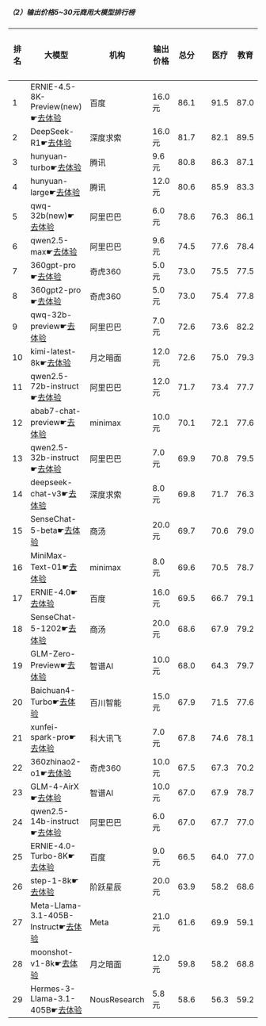 ##### （2）输出价格5~30元商用大模型排行榜
|排名|大模型|机构|输出价格|总分| |医疗|教育|法律|行政公务|心理健康|推理与数学计算|语言与指令遵从|
|---|-----|---|-------|---|-|----|---|---|------|-------|-----------|------------|
|1|ERNIE-4.5-8K-Preview(new)☛[去体验](https://easyllm.site/static/modelcompare.html?type=proprietary)|百度|16.0元|86.1| |                    91.5|87.0|90.3|                    87.0|75.2|                    83.9|88.4|
|2|DeepSeek-R1☛[去体验](https://easyllm.site/static/modelcompare.html?type=open-source)|深度求索|16.0元|81.7| |                    82.1|89.5|74.8|                    88.6|61.5|                    88.5|84.8|
|3|hunyuan-turbo☛[去体验](https://easyllm.site/static/modelcompare.html?type=proprietary)|腾讯|9.6元|80.8| |                    86.3|87.1|75.7|                    76.2|71.8|                    79.9|82.3|
|4|hunyuan-large☛[去体验](https://easyllm.site/static/modelcompare.html?type=open-source)|腾讯|12.0元|80.6| |                    85.9|83.3|83.2|                    75.7|73.2|                    77.1|80.1|
|5|qwq-32b(new)☛[去体验](https://easyllm.site/static/modelcompare.html?type=open-source)|阿里巴巴|6.0元|78.6| |                    76.3|86.1|62.5|                    86.5|63.0|                    87.6|85.2|
|6|qwen2.5-max☛[去体验](https://easyllm.site/static/modelcompare.html?type=proprietary)|阿里巴巴|9.6元|74.5| |                    77.6|78.4|61.2|                    73.3|62.6|                    82.6|82.3|
|7|360gpt-pro☛[去体验](https://easyllm.site/static/modelcompare.html?type=proprietary)|奇虎360|5.0元|73.0| |                    75.5|77.5|52.6|                    73.3|62.4|                    81.6|82.5|
|8|360gpt2-pro☛[去体验](https://easyllm.site/static/modelcompare.html?type=proprietary)|奇虎360|5.0元|73.0| |                    75.4|77.8|52.5|                    72.7|62.0|                    81.5|83.2|
|9|qwq-32b-preview☛[去体验](https://easyllm.site/static/modelcompare.html?type=open-source)|阿里巴巴|7.0元|72.6| |                    73.6|82.2|55.0|                    78.0|59.9|                    78.6|78.9|
|10|kimi-latest-8k☛[去体验](https://easyllm.site/static/modelcompare.html?type=proprietary)|月之暗面|12.0元|72.6| |                    75.0|79.3|63.0|                    64.0|59.0|                    81.2|82.5|
|11|qwen2.5-72b-instruct☛[去体验](https://easyllm.site/static/modelcompare.html?type=open-source)|阿里巴巴|12.0元|71.7| |                    73.4|77.7|53.2|                    71.7|59.5|                    80.3|81.7|
|12|abab7-chat-preview☛[去体验](https://easyllm.site/static/modelcompare.html?type=proprietary)|minimax|10.0元|70.1| |                    72.1|77.6|50.6|                    74.0|57.8|                    76.0|82.8|
|13|qwen2.5-32b-instruct☛[去体验](https://easyllm.site/static/modelcompare.html?type=open-source)|阿里巴巴|7.0元|69.9| |                    70.8|79.5|52.7|                    70.0|57.8|                    73.8|80.7|
|14|deepseek-chat-v3☛[去体验](https://easyllm.site/static/modelcompare.html?type=open-source)|深度求索|8.0元|69.8| |                    71.7|76.3|41.5|                    72.7|56.0|                    82.5|79.3|
|15|SenseChat-5-beta☛[去体验](https://easyllm.site/static/modelcompare.html?type=proprietary)|商汤|20.0元|69.7| |                    70.6|79.0|49.7|                    64.0|56.2|                    81.9|81.3|
|16|MiniMax-Text-01☛[去体验](https://easyllm.site/static/modelcompare.html?type=open-source)|minimax|8.0元|69.6| |                    70.5|78.7|52.7|                    69.6|57.8|                    76.5|81.3|
|17|ERNIE-4.0☛[去体验](https://easyllm.site/static/modelcompare.html?type=proprietary)|百度|16.0元|69.5| |                    66.7|79.1|62.0|                    76.0|44.5|                    75.6|82.0|
|18|SenseChat-5-1202☛[去体验](https://easyllm.site/static/modelcompare.html?type=proprietary)|商汤|20.0元|68.6| |                    67.9|79.2|49.2|                    68.8|52.5|                    77.2|81.4|
|19|GLM-Zero-Preview☛[去体验](https://easyllm.site/static/modelcompare.html?type=proprietary)|智谱AI|10.0元|68.0| |                    64.3|79.7|51.7|                    75.6|48.0|                    77.8|76.9|
|20|Baichuan4-Turbo☛[去体验](https://easyllm.site/static/modelcompare.html?type=proprietary)|百川智能|15.0元|67.9| |                    71.5|77.6|47.1|                    66.2|57.8|                    73.3|77.2|
|21|xunfei-spark-pro☛[去体验](https://easyllm.site/static/modelcompare.html?type=proprietary)|科大讯飞|7.0元|67.8| |                    74.6|78.1|58.2|                    60.8|57.8|                    67.9|78.6|
|22|360zhinao2-o1☛[去体验](https://easyllm.site/static/modelcompare.html?type=proprietary)|奇虎360|10.0元|67.5| |                    67.3|70.2|47.7|                    74.0|50.2|                    78.0|78.5|
|23|GLM-4-AirX☛[去体验](https://easyllm.site/static/modelcompare.html?type=proprietary)|智谱AI|10.0元|67.0| |                    67.9|78.7|47.9|                    72.2|57.5|                    64.5|80.8|
|24|qwen2.5-14b-instruct☛[去体验](https://easyllm.site/static/modelcompare.html?type=open-source)|阿里巴巴|6.0元|67.0| |                    67.7|77.0|47.1|                    67.0|56.1|                    71.7|79.9|
|25|ERNIE-4.0-Turbo-8K☛[去体验](https://easyllm.site/static/modelcompare.html?type=proprietary)|百度|9.0元|66.5| |                    64.0|77.0|60.1|                    71.7|38.0|                    72.6|84.0|
|26|step-1-8k☛[去体验](https://easyllm.site/static/modelcompare.html?type=proprietary)|阶跃星辰|20.0元|63.9| |                    58.2|68.6|44.8|                    69.1|53.5|                    73.7|81.1|
|27|Meta-Llama-3.1-405B-Instruct☛[去体验](https://easyllm.site/static/modelcompare.html?type=open-source)|Meta|21.0元|61.6| |                    69.9|59.1|36.8|                    64.2|53.9|                    73.0|77.9|
|28|moonshot-v1-8k☛[去体验](https://easyllm.site/static/modelcompare.html?type=proprietary)|月之暗面|12.0元|59.8| |                    58.2|68.8|34.5|                    62.5|47.0|                    71.3|75.4|
|29|Hermes-3-Llama-3.1-405B☛[去体验](https://easyllm.site/static/modelcompare.html?type=open-source)|NousResearch|5.8元|58.6| |                    56.3|59.2|31.6|                    64.7|48.9|                    72.8|78.0|
    
